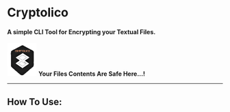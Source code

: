 # Cryptolico
#### A simple CLI Tool for Encrypting your Textual Files.

<img src="\icon\Designs Store\4. Transparent Icon.png" alt="4. Transparent Icon" style="zoom:30%; margin:0" />  **Your Files Contents Are Safe Here...!**

------------------------



## How To Use:









